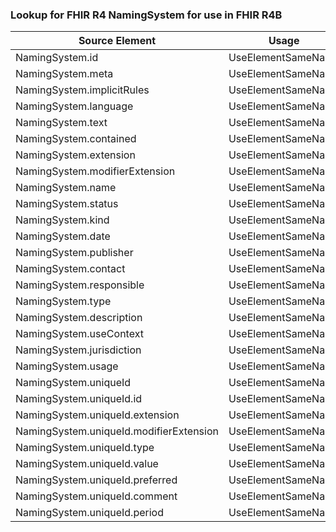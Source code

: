 ### Lookup for FHIR R4 NamingSystem for use in FHIR R4B

| Source Element | Usage | Target |
| -------------- | ----- | ------ |
| NamingSystem.id | UseElementSameName | NamingSystem.id |
| NamingSystem.meta | UseElementSameName | NamingSystem.meta |
| NamingSystem.implicitRules | UseElementSameName | NamingSystem.implicitRules |
| NamingSystem.language | UseElementSameName | NamingSystem.language |
| NamingSystem.text | UseElementSameName | NamingSystem.text |
| NamingSystem.contained | UseElementSameName | NamingSystem.contained |
| NamingSystem.extension | UseElementSameName | NamingSystem.extension |
| NamingSystem.modifierExtension | UseElementSameName | NamingSystem.modifierExtension |
| NamingSystem.name | UseElementSameName | NamingSystem.name |
| NamingSystem.status | UseElementSameName | NamingSystem.status |
| NamingSystem.kind | UseElementSameName | NamingSystem.kind |
| NamingSystem.date | UseElementSameName | NamingSystem.date |
| NamingSystem.publisher | UseElementSameName | NamingSystem.publisher |
| NamingSystem.contact | UseElementSameName | NamingSystem.contact |
| NamingSystem.responsible | UseElementSameName | NamingSystem.responsible |
| NamingSystem.type | UseElementSameName | NamingSystem.type |
| NamingSystem.description | UseElementSameName | NamingSystem.description |
| NamingSystem.useContext | UseElementSameName | NamingSystem.useContext |
| NamingSystem.jurisdiction | UseElementSameName | NamingSystem.jurisdiction |
| NamingSystem.usage | UseElementSameName | NamingSystem.usage |
| NamingSystem.uniqueId | UseElementSameName | NamingSystem.uniqueId |
| NamingSystem.uniqueId.id | UseElementSameName | NamingSystem.uniqueId.id |
| NamingSystem.uniqueId.extension | UseElementSameName | NamingSystem.uniqueId.extension |
| NamingSystem.uniqueId.modifierExtension | UseElementSameName | NamingSystem.uniqueId.modifierExtension |
| NamingSystem.uniqueId.type | UseElementSameName | NamingSystem.uniqueId.type |
| NamingSystem.uniqueId.value | UseElementSameName | NamingSystem.uniqueId.value |
| NamingSystem.uniqueId.preferred | UseElementSameName | NamingSystem.uniqueId.preferred |
| NamingSystem.uniqueId.comment | UseElementSameName | NamingSystem.uniqueId.comment |
| NamingSystem.uniqueId.period | UseElementSameName | NamingSystem.uniqueId.period |
